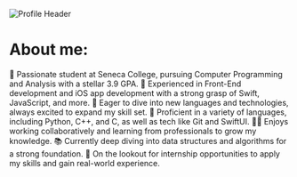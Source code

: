 ![Profile Header](https://i.ibb.co/XJXVVyH/Green-and-White-Modern-Web-Developer-Resume.png)

<h1> About me: </h1>
🚀 Passionate student at Seneca College, pursuing Computer Programming and Analysis with a stellar 3.9 GPA.
📱 Experienced in Front-End development and iOS app development with a strong grasp of Swift, JavaScript, and more.
🌟 Eager to dive into new languages and technologies, always excited to expand my skill set.
🤖 Proficient in a variety of languages, including Python, C++, and C, as well as tech like Git and SwiftUI.
👨‍💻 Enjoys working collaboratively and learning from professionals to grow my knowledge.
📚 Currently deep diving into data structures and algorithms for a strong foundation.
💼 On the lookout for internship opportunities to apply my skills and gain real-world experience.
<!--
**glauuucoma/glauuucoma** is a ✨ _special_ ✨ repository because its `README.md` (this file) appears on your GitHub profile.


Here are some ideas to get you started:

- 🔭 I’m currently working on ...
- 🌱 I’m currently learning ...
- 👯 I’m looking to collaborate on ...
- 🤔 I’m looking for help with ...
- 💬 Ask me about ...
- 📫 How to reach me: ...
- 😄 Pronouns: ...
- ⚡ Fun fact: ...
-->
